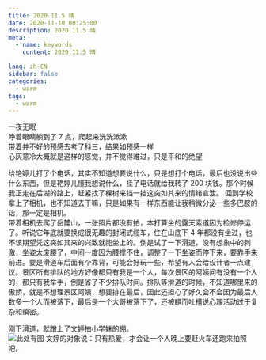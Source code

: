 ```yaml
---
title: 2020.11.5 晴
date: 2020-11-10 00:25:00
description: 2020.11.5 晴
meta:
  - name: keywords
    content: 2020.11.5 晴

lang: zh-CN
sidebar: false
categories:
  - warm
tags:
  - warm
---
```


<!-- more -->

一夜无眠  
睁着眼睛躺到了 7 点，爬起来洗洗漱漱  
带着并不好的预感去考了科三，结果如预感一样  
心灰意冷大概就是这样的感觉，并不觉得难过，只是平和的绝望

给艳婷儿打了个电话，其实不知道想要说什么，只是想打个电话，最后也没说出些什么东西，但是艳婷儿懂我想说什么，挂了电话就给我转了 200 块钱。那个时候我正走在后湖的路上，赶紧找了棵树来挡一挡这突如其来的情绪宣泄。
回到学校拿上了相机，也不知道去干嘛，只是如果有一样东西能让我稍微分泌一些多巴胺的话，那一定是相机。  
带着相机去爬了岳麓山，一张照片都没有拍，本打算坐的露天索道因为检修停运了。听说它年底就要换成很无趣的封闭式缆车，住在山底下 4 年都没有坐过，也不该期望凭这突如其来的兴致就能坐上的。倒是试了一下滑道，没有想象中的刺激，坐姿太废腰了，中间一度因为腰撑不住，调整了一下坐姿而停下来，要靠手来前进。要是滑道车后面有个靠背，可能会好玩一些，希望有人会给设计者一点建议。景区所有排队的地方好像都只有我是一个人，每次景区的阿姨问有没有一个人的，都只有我举手，倒是省了不少排队时间。排队等滑道的时候，不知道哪里来的傲娇，就是不想理景区阿姨，想要排在最后，因此还担心了好久会不会因为最后人数多一个人而被落下，最后是一个大哥被落下了，还被麒而吐槽说心理活动过于复杂和缜密。

刚下滑道，就蹭上了文婷拍小学妹的棚。  
![此处有图](/IMG_3301.jpg)
文婷的对象说：只有热爱，才会让一个人晚上要赶火车还跑来拍照吧。
